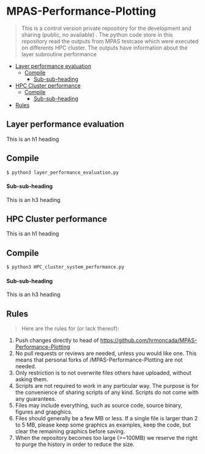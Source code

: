 # MPAS-Performance-Plotting
> This is a control version private repository for the development and sharing (public, no available) . 
The python code store in this repository read the outputs from MPAS testcase which were executed on differents HPC cluster. The outputs have information about the layer subroutine performance 

- [Layer performance evaluation](#Layer-performance-evaluation)
  * [Compile](#Compile)
    + [Sub-sub-heading](#sub-sub-heading)
- [HPC Cluster performance](#HPC-Cluster-performance)
  * [Compile](#Compile)
    + [Sub-sub-heading](#sub-sub-heading-1)
- [Rules](#Rules)

<!-- Comments -->

## Layer performance evaluation

This is an h1 heading

## Compile

```sh
$ python3 layer_performance_evaluation.py
```

#### Sub-sub-heading

This is an h3 heading

## HPC Cluster performance

This is an h1 heading

## Compile

```sh
$ python3 HPC_cluster_system_performance.py
```

#### Sub-sub-heading

This is an h3 heading
## Rules
>Here are the rules for (or lack thereof):
   1. Push changes directly to head of https://github.com/hrmoncada/MPAS-Performance-Plotting
   2. No pull requests or reviews are needed, unless you would like one. This means that personal forks of /MPAS-Performance-Plotting are not needed.
   3. Only restriction is to not overwrite files others have uploaded, without asking them.
   4. Scripts are not required to work in any particular way. The purpose is for the convenience of sharing scripts of any kind. Scripts do not come with any guarantees.
   5. Files may include everything, such as source code, source binary, figures and grapghics.
   6. Files should generally be a few MB or less. If a single file is larger than 2 to 5 MB, please keep some graphics as examples, keep the code, but clear the remaining graphics before saving.
   7. When the repository becomes too large (>~100MB) we reserve the right to purge the history in order to reduce the size.
